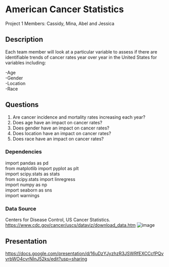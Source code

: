 # American Cancer Statistics
Project 1 
Members: Cassidy, Mina, Abel and Jessica

## Description

Each team member will look at a particular variable to assess if there are identifiable trends of cancer rates year over year in the United States for variables including:

-Age\
-Gender\
-Location\
-Race

## Questions
1. Are cancer incidence and mortality rates increasing each year?
2. Does age have an impact on cancer rates?
3. Does gender have an impact on cancer rates?
4. Does location have an impact on cancer rates?
5. Does race have an impact on cancer rates?

### Dependencies

import pandas as pd\
from matplotlib import pyplot as plt\
import scipy.stats as stats\
from scipy.stats import linregress\
import numpy as np\
import seaborn as sns\
import warnings


### Data Source

Centers for Disease Control, US Cancer Statistics.
https://www.cdc.gov/cancer/uscs/dataviz/download_data.htm
![image](https://github.com/cassidyschul/American_cancer_stats/assets/150754166/3dfb8ade-5bcf-4d71-876e-8d4e720d9404)

## Presentation
https://docs.google.com/presentation/d/16uDzYJyzhzR3JSWRfEXCCcfPQvvrbWO4cvrNInJ52ks/edit?usp=sharing
